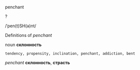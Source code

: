 penchant

?

/ˈpen(t)SH(ə)nt/

Definitions of _penchant_

noun
**склонность**

    tendency, propensity, inclination, penchant, addiction, bent

_penchant_
**склонность**, **страсть**